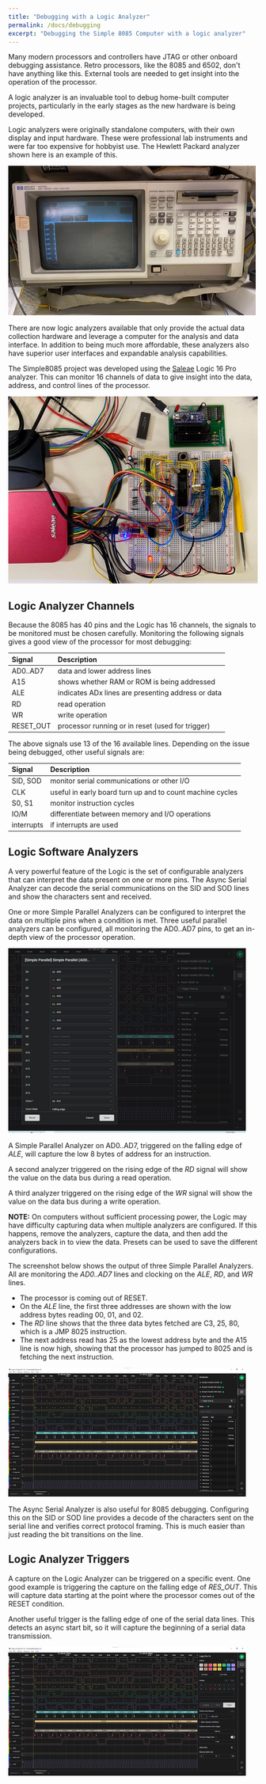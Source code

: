 ```yaml
---
title: "Debugging with a Logic Analyzer"
permalink: /docs/debugging
excerpt: "Debugging the Simple 8085 Computer with a logic analyzer"
---
```


Many modern processors and controllers have JTAG or other onboard debugging assistance.  Retro processors, like the 8085 and 6502, don't have anything like this.  External tools are needed to get insight into the operation of the processor.

A logic analyzer is an invaluable tool to debug home-built computer projects, particularly in the early stages as the new hardware is being developed.

Logic analyzers were originally standalone computers, with their own display and input hardware.  These were professional lab instruments and were far too expensive for hobbyist use.  The Hewlett Packard analyzer shown here is an example of this.

![HP logic analyzer](images/hp-analyzer-500.jpg)

There are now logic analyzers available that only provide the actual data collection hardware and leverage a computer for the analysis and data interface.  In addition to being much more affordable, these analyzers also have superior user interfaces and expandable analysis capabilities.

The Simple8085 project was developed using the [Saleae](https://www.saleae.com) Logic 16 Pro analyzer.  This can monitor 16 channels of data to give insight into the data, address, and control lines of the processor.

[![Saleae Logic Analyzer](images/saleae-logic-500.jpg)](images/saleae-logic.jpg)

## Logic Analyzer Channels

Because the 8085 has 40 pins and the Logic has 16 channels, the signals to be monitored must be chosen carefully.  Monitoring the following signals gives a good view of the processor for most debugging:

|Signal     | Description |
|:---       |:---|
| AD0..AD7  | data and lower address lines |
| A15       | shows whether RAM or ROM is being addressed |
| ALE       | indicates ADx lines are presenting address or data |
| RD        | read operation  |
| WR        | write operation |
| RESET_OUT | processor running or in reset (used for trigger) |

The above signals use 13 of the 16 available lines.  Depending on the issue being debugged, other useful signals are:

|Signal     | Description |
|:---       |:---|
| SID, SOD  | monitor serial communications or other I/O |
| CLK       | useful in early board turn up and to count machine cycles |
| S0, S1    | monitor instruction cycles |
| IO/M      | differentiate between memory and I/O operations |
| interrupts| if interrupts are used |

## Logic Software Analyzers

A very powerful feature of the Logic is the set of configurable analyzers that can interpret the data present on one or more pins.  The Async Serial Analyzer can decode the serial communications on the SID and SOD lines and show the characters sent and received.

One or more Simple Parallel Analyzers can be configured to interpret the data on multiple pins when a condition is met.  Three useful parallel analyzers can be configured, all monitoring the AD0..AD7 pins, to get an in-depth view of the processor operation.

[![Logic Capture](images/logic-setup-500.png)](images/logic-setup.png)

A Simple Parallel Analyzer on AD0..AD7, triggered on the falling edge of _ALE_, will capture the low 8 bytes of address for an instruction.

A second analyzer triggered on the rising edge of the _RD_ signal will show the value on the data bus during a read operation.

A third analyzer triggered on the rising edge of the _WR_ signal will show the value on the data bus during a write operation.

**NOTE:** On computers without sufficient processing power, the Logic may have difficulty capturing data when multiple analyzers are configured.  If this happens, remove the analyzers, capture the data, and then add the analyzers back in to view the data.  Presets can be used to save the different configurations.


The screenshot below shows the output of three Simple Parallel Analyzers.  All are monitoring the _AD0..AD7_ lines and clocking on the _ALE_, _RD_, and _WR_ lines.  

* The processor is coming out of RESET.  
* On the _ALE_ line, the first three addresses are shown with the low address bytes reading 00, 01, and 02.  
* The _RD_ line shows that the three data bytes fetched are C3, 25, 80, which is a JMP 8025 instruction.  
* The next address read has 25 as the lowest address byte and the A15 line is now high, showing that the processor has jumped to 8025 and is fetching the next instruction.

[![Logic Analyzers Setup](images/logic-analyzers-500.png)](images/logic-analyzers.png)

The Async Serial Analyzer is also useful for 8085 debugging.  Configuring this on the SID or SOD line provides a decode of the characters sent on the serial line and verifies correct protocol framing.  This is much easier than just reading the bit transitions on the line.

## Logic Analyzer Triggers

A capture on the Logic Analyzer can be triggered on a specific event.  One good example is triggering the capture on the falling edge of _RES_OUT_.  This will capture data starting at the point where the processor comes out of the RESET condition.

Another useful trigger is the falling edge of one of the serial data lines.  This detects an async start bit, so it will capture the beginning of a serial data transmission.

[![Logic Capture](images/logic-capture-500.png)](images/logic-capture.png)

